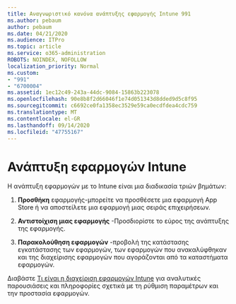 ```yaml
---
title: Αναγνωριστικό κανόνα ανάπτυξης εφαρμογής Intune 991
ms.author: pebaum
author: pebaum
ms.date: 04/21/2020
ms.audience: ITPro
ms.topic: article
ms.service: o365-administration
ROBOTS: NOINDEX, NOFOLLOW
localization_priority: Normal
ms.custom:
- "991"
- "6700004"
ms.assetid: 1ec12c49-243a-44dc-9084-15863b223078
ms.openlocfilehash: 90e8b8f2d66046f1e74d051343d8dded9d5c8f95
ms.sourcegitcommit: c6692ce0fa1358ec3529e59ca0ecdfdea4cdc759
ms.translationtype: MT
ms.contentlocale: el-GR
ms.lasthandoff: 09/14/2020
ms.locfileid: "47755167"
---
```

# <a name="intune-app-deployment"></a>Ανάπτυξη εφαρμογών Intune

Η ανάπτυξη εφαρμογών με το Intune είναι μια διαδικασία τριών βημάτων:
  
1. **Προσθήκη** εφαρμογής-μπορείτε να προσθέσετε μια εφαρμογή App Store ή να αποστείλετε μια εφαρμογή μιας σειράς επιχειρήσεων.

2. **Αντιστοίχιση μιας εφαρμογής** -Προσδιορίστε το εύρος της ανάπτυξης της εφαρμογής.

3. **Παρακολούθηση εφαρμογών** -προβολή της κατάστασης εγκατάστασης των εφαρμογών, των εφαρμογών που ανακαλύφθηκαν και της διαχείρισης εφαρμογών που αγοράζονται από τα καταστήματα εφαρμογών.

Διαβάστε [Τι είναι η διαχείριση εφαρμογών Intune](https://docs.microsoft.com/intune/app-management) για αναλυτικές παρουσιάσεις και πληροφορίες σχετικά με τη ρύθμιση παραμέτρων και την προστασία εφαρμογών.
  
